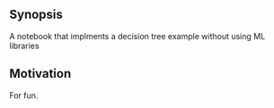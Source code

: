 ## Synopsis

A notebook that implments a decision tree example without using ML libraries 

## Motivation

For fun.
